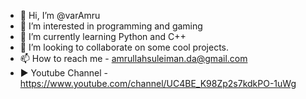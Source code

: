 - 👋 Hi, I’m @varAmru
- 👀 I’m interested in programming and gaming
- 🌱 I’m currently learning Python and C++
- 💞️ I’m looking to collaborate on some cool projects.
- 📫 How to reach me - amrullahsuleiman.da@gmail.com
- ▶️ Youtube Channel - https://www.youtube.com/channel/UC4BE_K98Zp2s7kdkPO-1uWg

<!---
varAmru/varAmru is a ✨ special ✨ repository because its `README.md` (this file) appears on your GitHub profile.
You can click the Preview link to take a look at your changes.
--->
